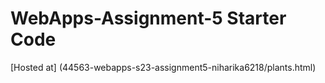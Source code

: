 # WebApps-Assignment-5 Starter Code
[Hosted at] (44563-webapps-s23-assignment5-niharika6218/plants.html)
